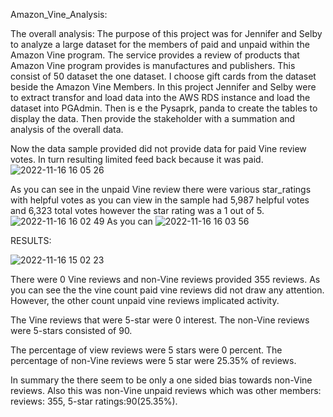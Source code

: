  Amazon_Vine_Analysis:

  The overall analysis: The purpose of this project was for Jennifer and Selby to analyze a large dataset for the members of paid and unpaid within the Amazon Vine program. The service provides a review of products that Amazon Vine program provides is manufactures and publishers. This consist of 50 dataset the one dataset. I choose gift cards from the dataset beside the Amazon Vine Members. In this project Jennifer and Selby were to extract transfor and load  data into the AWS RDS instance and load the dataset into PGAdmin. Then is e the Pysaprk, panda to create the tables to display the data. Then provide the stakeholder with a summation and analysis of the overall data.

  Now the data sample provided did not provide data for paid Vine review votes. In turn resulting limited feed back because it was paid. 
 ![2022-11-16 16 05 26](https://user-images.githubusercontent.com/107796290/202294119-63bfc2fc-8938-4f4b-9255-8e6ebcb380f1.png)


  As you can see in the unpaid Vine review there were various star_ratings with helpful votes as you can view in the sample had 5,987 helpful votes and 6,323 total votes however the star rating was a 1 out of 5.
  ![2022-11-16 16 02 49](https://user-images.githubusercontent.com/107796290/202293643-853e2e03-ad2e-44c3-afeb-3b895388e117.png)
As you can 
![2022-11-16 16 03 56](https://user-images.githubusercontent.com/107796290/202293862-9e205913-9a70-4a9c-97d6-050cb0c64918.png)

  
  RESULTS:
  
  ![2022-11-16 15 02 23](https://user-images.githubusercontent.com/107796290/202282834-e020e5f7-ad92-47aa-8ea5-1b466940d01e.png)

  There were 0 Vine reviews and non-Vine reviews provided 355 reviews. As you can see the the vine count paid vine reviews did not draw any attention. However, the other count unpaid vine reviews implicated activity. 
  
  The Vine reviews that were 5-star were 0 interest. The non-Vine reviews were 5-stars consisted of 90.
  
  The percentage of view reviews were 5 stars were 0 percent. The percentage of non-Vine reviews were 5 star were 25.35% of reviews.
  
  
  In summary the there seem to be only a one sided bias towards non-Vine reviews. Also this was non-Vine unpaid reviews which was other members: reviews: 355, 5-star ratings:90(25.35%).
  
  
